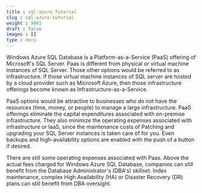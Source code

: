 ```yaml
---
title : sql-azure Tutorial
slug : sql-azure-tutorial
weight : 9991
draft : false
images : []
type : docs
---
```


Windows Azure SQL Database is a Platform-as-a-Service (PaaS) offering of Microsoft's SQL Server.  Paas is different from physical or virtual machine instances of SQL Server. Those other options would be referred to as infrastructure.  If those virtual machine instances of SQL server are hosted by a cloud provider such as Microsoft Azure, then those infrastructure offerings become known as Infrastructure-as-a-Service.

PaaS options would be attractive to businesses who do not have the resources (time, money, or people) to manage a large infrastructure. PaaS offerings eliminate the capital expenditures associated with on-premise infrastructure. They also minimize the operating expenses associated with infrastructure or IaaS, since the maintenance costs of Patching and upgrading your SQL Server instances is taken care of for you.  Even backups and high-availability options are enabled with the push of a button if desired.

There are still some operating expenses associated with Paas.  Above the actual fees charged for Windows Azure SQL Database, companies can still benefit from the Database Administrator's (DBA's) skillset.  Index maintenance, complex High Availability (HA) or Disaster Recovery (DR) plans can still benefit from DBA oversight.

